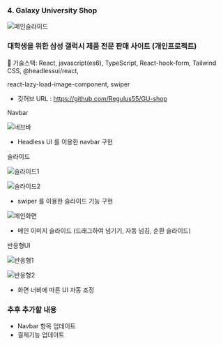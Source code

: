 

### 4. Galaxy University Shop
![메인슬라이드](https://github.com/user-attachments/assets/46d56cc2-7727-4992-8ea4-f67db977f5f7)
### 대학생을 위한 삼성 갤럭시 제품 전문 판매 사이트 (개인프로젝트)

 🔹 기술스택: React, javascript(es6), TypeScript, React-hook-form, Tailwind CSS, @headlessui/react, 

   react-lazy-load-image-component, swiper

- 깃허브 URL : https://github.com/Regulus55/GU-shop


Navbar

![네브바](https://github.com/user-attachments/assets/48e7125f-0052-41d7-b1a3-d26e46f7bd8a)

- Headless UI 를 이용한 navbar 구현


슬라이드

![슬라이드1](https://github.com/user-attachments/assets/b2e75470-8947-4d91-ae4b-503436c31a02)

![슬라이드2](https://github.com/user-attachments/assets/3f7813a8-1049-4aa6-a645-7ffbb119bcc7)

- swiper 를 이용한 슬라이드 기능 구현

![메인화면](https://github.com/user-attachments/assets/f42792c2-e487-4277-87c8-2e701fd14924)

- 메인 이미지 슬라이드 (드래그하여 넘기기, 자동 넘김, 순환 슬라이드)



반응형UI

![반응형1](https://github.com/user-attachments/assets/a3735424-7506-4b11-a540-f327c1e03714)

![반응형2](https://github.com/user-attachments/assets/0fb2ae94-13e9-4b52-afa7-8bff86ec6ad7)

- 화면 너비에 따른 UI 자동 조정



### 추후 추가할 내용

- Navbar 항목 업데이트
- 결제기능 업데이트
